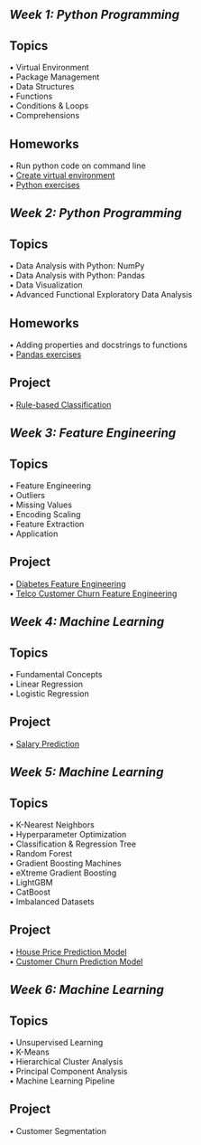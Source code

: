 
## *Week 1: Python Programming*

## **Topics**

• Virtual Environment <br/>
• Package Management <br/>
• Data Structures <br/>
• Functions <br/>
• Conditions & Loops <br/>
• Comprehensions <br/>
## Homeworks
• Run python code on command line <br/>
• [Create virtual environment](https://github.com/emirakdemir/Miuul-Machine-Learning-Bootcamp/blob/main/1-Python%20for%20Data%20Science/VirtualEnvironment.py) <br/>
• [Python exercises](https://github.com/emirakdemir/Miuul-Machine-Learning-Bootcamp/blob/main/1-Python%20for%20Data%20Science/assignment.py)


## *Week 2: Python Programming*

## **Topics**
• Data Analysis with Python: NumPy <br/>
• Data Analysis with Python: Pandas <br/>
• Data Visualization <br/>
• Advanced Functional Exploratory Data Analysis <br/>
## Homeworks
• Adding properties and docstrings to functions<br/>
• [Pandas exercises](https://github.com/emirakdemir/Miuul-Machine-Learning-Bootcamp/blob/main/2-%20Data%20Analysis%20With%20Python/pandasPractices.py)

## Project 
• [Rule-based Classification](https://github.com/emirakdemir/Miuul-Machine-Learning-Bootcamp/blob/main/2-%20Data%20Analysis%20With%20Python/Kural%20Tabanl%C4%B1%20S%C4%B1n%C4%B1fland%C4%B1rma%20ile%20Potansiyel%20M%C3%BC%C5%9Fteri%20Getirisi%20Hesaplama/ktsipmgh.py)


## *Week 3: Feature Engineering*

## **Topics**
• Feature Engineering <br/>
• Outliers <br/>
• Missing Values <br/>
• Encoding Scaling <br/>
• Feature Extraction <br/>
• Application <br/>

## Project
• [Diabetes Feature Engineering](https://github.com/emirakdemir/diabetesAnalysis/blob/main/diabetesAnalysis.ipynb)<br/>
• [Telco Customer Churn Feature Engineering](https://github.com/emirakdemir/Telco-Customer-Churn-Feature-Engineering/blob/main/tccfe.ipynb)


## *Week 4: Machine Learning*

## **Topics**
• Fundamental Concepts <br/>
• Linear Regression <br/>
• Logistic Regression <br/>

## Project
• [Salary Prediction](https://github.com/emirakdemir/Salary-Prediction/blob/main/prediction.py)


## *Week 5: Machine Learning*
## **Topics**
• K-Nearest Neighbors<br/>
• Hyperparameter Optimization<br/>
• Classification & Regression Tree<br/>
• Random Forest<br/>
• Gradient Boosting Machines<br/>
• eXtreme Gradient Boosting<br/>
• LightGBM<br/>
• CatBoost<br/>
• Imbalanced Datasets<br/>

## Project
• [House Price Prediction Model](https://github.com/emirakdemir/House-Price/blob/main/hp.py)<br/>
• [Customer Churn Prediction Model](https://github.com/emirakdemir/Telco-Churn/blob/main/tC.py)


## *Week 6: Machine Learning*
## **Topics**
• Unsupervised Learning<br/>
• K-Means<br/>
• Hierarchical Cluster Analysis<br/>
• Principal Component Analysis<br/>
• Machine Learning Pipeline<br/>

## Project
• Customer Segmentation
